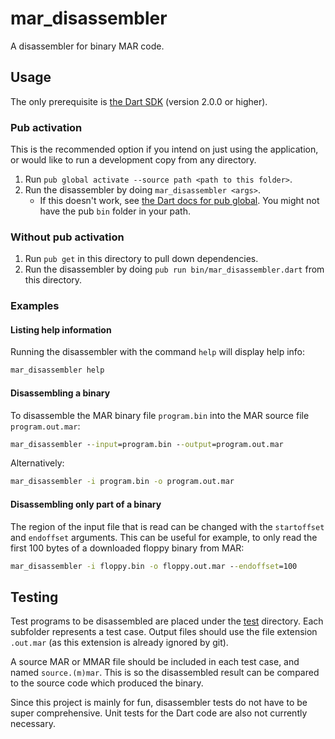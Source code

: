 # mar_disassembler

A disassembler for binary MAR code.

## Usage

The only prerequisite is [the Dart SDK](https://www.dartlang.org/tools/sdk) (version 2.0.0 or higher).

### Pub activation

This is the recommended option if you intend on just using the application, or would like to run a development copy from any directory.

1. Run `pub global activate --source path <path to this folder>`.
2. Run the disassembler by doing `mar_disassembler <args>`.
    - If this doesn't work, see [the Dart docs for pub global](https://www.dartlang.org/tools/pub/cmd/pub-global#running-a-script). You might not have the pub `bin` folder in your path.

### Without pub activation

1. Run `pub get` in this directory to pull down dependencies.
2. Run the disassembler by doing `pub run bin/mar_disassembler.dart` from this directory.

### Examples

#### Listing help information
Running the disassembler with the command `help` will display help info:

```bat
mar_disassembler help
```

#### Disassembling a binary
To disassemble the MAR binary file `program.bin` into the MAR source file `program.out.mar`:

```bat
mar_disassembler --input=program.bin --output=program.out.mar
```

Alternatively:
```bat
mar_disassembler -i program.bin -o program.out.mar
```

#### Disassembling only part of a binary
The region of the input file that is read can be changed with the `startoffset` and `endoffset` arguments. This can be useful for example, to only read the first 100 bytes of a downloaded floppy binary from MAR:

```bat
mar_disassembler -i floppy.bin -o floppy.out.mar --endoffset=100
```

## Testing
Test programs to be disassembled are placed under the [test](./test) directory. Each subfolder represents a test case. Output files should use the file extension `.out.mar` (as this extension is already ignored by git).

A source MAR or MMAR file should be included in each test case, and named `source.(m)mar`. This is so the disassembled result can be compared to the source code which produced the binary.

Since this project is mainly for fun, disassembler tests do not have to be super comprehensive. Unit tests for the Dart code are also not currently necessary.